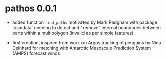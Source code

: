 # pathos 0.0.1

* added function  `find_paths` motivated by Mark Padgham with package 'osmdata' needing
 to detect and "remove" internal boundaries between parts within a multipolygon
 (invalid as per simple features)
 
* first creation, inspired from work on Argos tracking of penguins by Nina Deinhard 
 for matching with Antarctic Mesoscale Prediction System (AMPS) forecast winds

